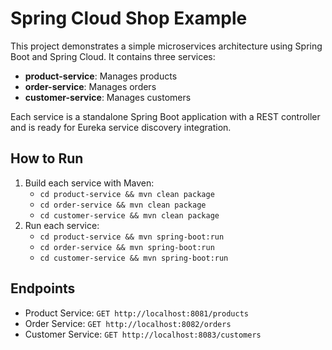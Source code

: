 # Spring Cloud Shop Example

This project demonstrates a simple microservices architecture using Spring Boot and Spring Cloud. It contains three services:

- **product-service**: Manages products
- **order-service**: Manages orders
- **customer-service**: Manages customers

Each service is a standalone Spring Boot application with a REST controller and is ready for Eureka service discovery integration.

## How to Run

1. Build each service with Maven:
   - `cd product-service && mvn clean package`
   - `cd order-service && mvn clean package`
   - `cd customer-service && mvn clean package`
2. Run each service:
   - `cd product-service && mvn spring-boot:run`
   - `cd order-service && mvn spring-boot:run`
   - `cd customer-service && mvn spring-boot:run`

## Endpoints
- Product Service: `GET http://localhost:8081/products`
- Order Service: `GET http://localhost:8082/orders`
- Customer Service: `GET http://localhost:8083/customers`
